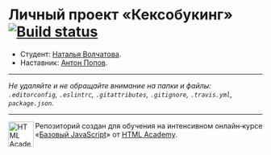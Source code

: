 # Личный проект «Кексобукинг» [![Build status][travis-image]][travis-url]

* Студент: [Наталья Волчатова](https://up.htmlacademy.ru/javascript/11/user/415439).
* Наставник: [Антон Попов](https://github.com/ademaro).

---

_Не удаляйте и не обращайте внимание на папки и файлы:_<br>
_`.editorconfig`, `.eslintrc`, `.gitattributes`, `.gitignore`, `.travis.yml`, `package.json`._

---

<a href="https://htmlacademy.ru/intensive/javascript"><img align="left" width="50" height="50" title="HTML Academy" src="https://up.htmlacademy.ru/static/img/intensive/javascript/logo-for-github.svg"></a>

Репозиторий создан для обучения на интенсивном онлайн‑курсе «[Базовый JavaScript](https://htmlacademy.ru/intensive/javascript)» от [HTML Academy](https://htmlacademy.ru).

[travis-image]: https://travis-ci.org/htmlacademy-javascript/415439-keksobooking.svg?branch=master
[travis-url]: https://travis-ci.org/htmlacademy-javascript/415439-keksobooking
